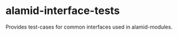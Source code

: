 alamid-interface-tests
======================

Provides test-cases for common interfaces used in alamid-modules.